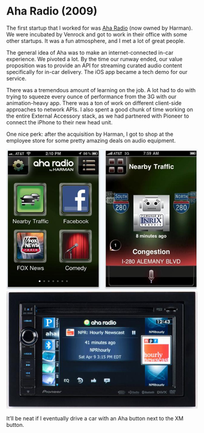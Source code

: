 # Aha Radio (2009)

The first startup that I worked for was [Aha Radio](http://aharadio.com/) (now owned
by Harman). We were incubated by Venrock and got to work in their office with
some other startups. It was a fun atmosphere, and I met a lot of great people.

The general idea of Aha was to make an internet-connected in-car experience. We
pivoted a lot. By the time our runway ended, our value proposition was to provide
an API for streaming curated audio content specifically for in-car delivery. The
iOS app became a tech demo for our service.

There was a tremendous amount of learning on the job. A lot had to do with trying
to squeeze every ounce of performance from the 3G with our animation-heavy app.
There was a ton of work on different client-side approaches to network APIs. I
also spent a good chunk of time working on the entire External Accessory stack,
as we had partnered with Pioneer to connect the iPhone to their new head unit.

One nice perk: after the acquisition by Harman, I got to shop at the employee
store for some pretty amazing deals on audio equipment.

![Aha Radio](/img/pg/aha/aha1.jpg)
![Aha Radio](/img/pg/aha/aha2.jpg)

It’ll be neat if I eventually drive a car with an Aha button next to the XM button.
